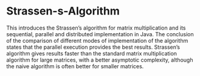 # Strassen-s-Algorithm

This introduces the Strassen’s algorithm
for matrix multiplication and its sequential, parallel and
distributed implementation in Java. The conclusion of the
comparison of different modes of implementation of the
algorithm states that the parallel execution provides the best
results. Strassen’s algorithm gives results faster than the
standard matrix multiplication algorithm for large matrices,
with a better asymptotic complexity, although the naive
algorithm is often better for smaller matrices.
